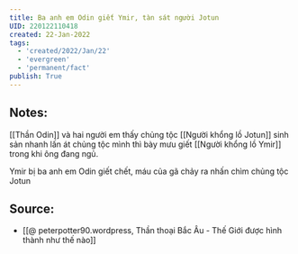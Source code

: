 ```yaml
---
title: Ba anh em Odin giết Ymir, tàn sát người Jotun
UID: 220122110418
created: 22-Jan-2022
tags:
  - 'created/2022/Jan/22'
  - 'evergreen'
  - 'permanent/fact'
publish: True
---
```

## Notes:
[[Thần Odin]] và hai người em thấy chủng tộc [[Người khổng lồ Jotun]] sinh sản nhanh lấn át chủng tộc mình thì bày mưu giết [[Người khổng lồ Ymir]] trong khi ông đang ngủ.

Ymir bị ba anh em Odin giết chết, máu của gã chảy ra nhấn chìm chủng tộc Jotun

## Source:
- [[@ peterpotter90.wordpress, Thần thoại Bắc Âu - Thế Giới được hình thành như thế nào]]


